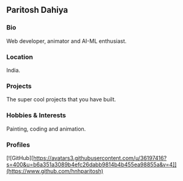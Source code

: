 ## Paritosh Dahiya

### Bio
Web developer, animator and AI-ML enthusiast. 

### Location
India.

### Projects
The super cool projects that you have built. 

### Hobbies & Interests
Painting, coding and animation.

### Profiles
[![GitHub][https://avatars3.githubusercontent.com/u/36197416?s=400&u=b6a351a3089b4efc26dabb9814b4b455ea98855a&v=4]](https://www.github.com/hnhparitosh) 

  
<!-- Don't edit the below 2 lines -->
[twitter-img]: https://i.imgur.com/wWzX9uB.png
[github-img]: https://i.imgur.com/9I6NRUm.png
